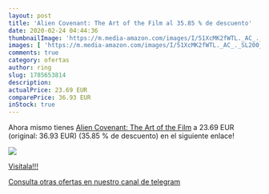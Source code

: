 ```yaml
---
layout: post
title: 'Alien Covenant: The Art of the Film al 35.85 % de descuento'
date: 2020-02-24 04:44:36
thumbnailImage: 'https://m.media-amazon.com/images/I/51XcMK2fWTL._AC_._SL200_.jpg'
images: [ 'https://m.media-amazon.com/images/I/51XcMK2fWTL._AC_._SL200_.jpg' ]
comments: true
category: ofertas
author: ring
slug: 1785653814
description:
actualPrice: 23.69 EUR
comparePrice: 36.93 EUR
inStock: true
---
```


Ahora mismo tienes [Alien Covenant: The Art of the Film](https://www.amazon.com/dp/1785653814/?tag=redken08-20) a 23.69 EUR (original: 36.93 EUR) (35.85 %  de descuento) en el siguiente enlace!

[![](https://m.media-amazon.com/images/I/51XcMK2fWTL._AC_._SL200_.jpg)](https://www.amazon.com/dp/1785653814/?tag=redken08-20)

[Visítala!!!](https://www.amazon.com/dp/1785653814/?tag=redken08-20)

[Consulta otras ofertas en nuestro canal de telegram](https://t.me/s/ofertas25)
